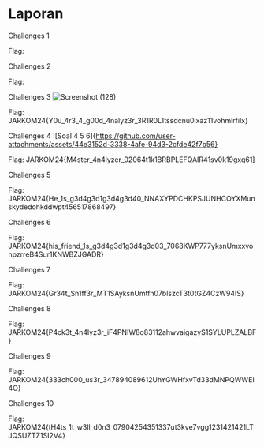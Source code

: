 # Laporan

Challenges 1

Flag: 

Challenges 2

Flag: 

Challenges 3
![Screenshot (128)](https://github.com/user-attachments/assets/cef3cf93-504f-4cf3-8e47-fa01bb501afb)

Flag: JARKOM24{Y0u_4r3_4_g00d_4nalyz3r_3R1R0L1tssdcnu0lxaz11vohmlrfilx}

Challenges 4
![Soal 4 5 6]{https://github.com/user-attachments/assets/44e3152d-3338-4afe-94d3-2cfde42f7b56}

Flag: JARKOM24{M4ster_4n4lyzer_02064t1k1BRBPLEFQAIR41sv0k19gxq61]

Challenges 5

Flag: JARKOM24{He_1s_g3d4g3d1g3d4g3d40_NNAXYPDCHKPSJUNHCOYXMunskydedohkddwpt456517868497}

Challenges 6

Flag: JARKOM24{his_friend_1s_g3d4g3d1g3d4g3d03_7068KWP777yksnUmxxvonpzrreB4Sur1KNWBZJGADR}

Challenges 7

Flag: JARKOM24{Gr34t_Sn1ff3r_MT1SAyksnUmtfh07blszcT3t0tGZ4CzW94lS}

Challenges 8

Flag: JARKOM24{P4ck3t_4n4lyz3r_iF4PNIW8o83112ahwvaigazyS1SYLUPLZALBF}

Challenges 9

Flag: JARKOM24{333ch000_us3r_347894089612UhYGWHfxvTd33dMNPQWWEI4O}

Challenges 10

Flag: JARKOM24{tH4ts_1t_w3ll_d0n3_07904254351337ut3kve7vgg1231421421LTJQSUZTZ1SI2V4}



